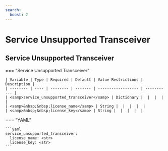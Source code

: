 ```yaml
---
search:
  boost: 2
---
```


# Service Unsupported Transceiver

## Service Unsupported Transceiver

=== "Service Unsupported Transceiver"


    | Variable | Type | Required | Default | Value Restrictions | Description |
    | -------- | ---- | -------- | ------- | ------------------ | ----------- |
    | <samp>service_unsupported_transceiver</samp> | Dictionary |  |  |  |  |
    | <samp>&nbsp;&nbsp;license_name</samp> | String |  |  |  |  |
    | <samp>&nbsp;&nbsp;license_key</samp> | String |  |  |  |  |

=== "YAML"

    ```yaml
    service_unsupported_transceiver:
      license_name: <str>
      license_key: <str>
    ```
